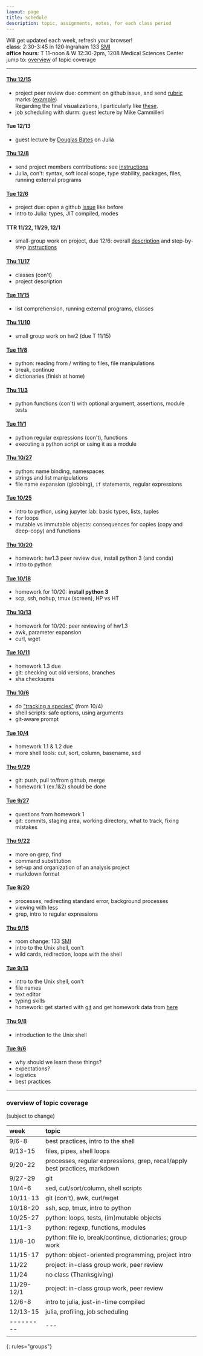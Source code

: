 ```yaml
---
layout: page
title: Schedule
description: topic, assignments, notes, for each class period
---
```


Will get updated each week, refresh your browser!  
**class**: 2:30-3:45 in ~~120 Ingraham~~ 133 [SMI](http://map.wisc.edu/s/dc3243ls)  
**office hours**: T 11-noon & W 12:30-2pm, 1208 Medical Sciences Center  
jump to: <!-- [next class](#thu-106notes1006html) details -->
[overview](#overview-of-topic-coverage) of topic coverage


---

<p></p>

#### [Thu 12/15](notes1215.html)

- project peer review due: comment on github issue, and send [rubric](https://github.com/UWMadison-computingtools/coursedata/blob/master/rubric.md) marks ([example](https://github.com/UWMadison-computingtools/coursedata/blob/master/marktemplate-project.csv))  
  Regarding the final visualizations, I particularly like [these](https://github.com/UWMadison-computingtools/project1-avengers/tree/master/scripts/step_7/readme.md).
- job scheduling with slurm: guest lecture by Mike Cammilleri

#### Tue 12/13

- guest lecture by [Douglas Bates](https://github.com/dmbates) on Julia

#### [Thu 12/8](notes1208.html)

- send project members contributions: see [instructions](project1description#group-work)
- Julia, con't: syntax, soft local scope, type stability, packages, files, running external programs

#### [Tue 12/6](notes1206.html)

- project due: open a github [issue](https://github.com/UWMadison-computingtools/coursedata#commit-push-and-submit-your-work) like before
- intro to Julia: types, JIT compiled, modes

#### TTR 11/22, 11/29, 12/1

- small-group work on project, due 12/6:
  overall [description](project1description)
  and step-by-step [instructions](project1stepsinstructions)


#### [Thu 11/17](notes1117.html)

- classes (con't)
- project description

#### [Tue 11/15](notes1115.html)

- list comprehension, running external programs, classes

#### [Thu 11/10](notes1110.html)

- small group work on hw2 (due T 11/15)

#### [Tue 11/8](notes1108.html)

- python: reading from / writing to files, file manipulations
- break, continue
- dictionaries (finish at home)

#### [Thu 11/3](notes1103.html)

- python functions (con't) with optional argument, assertions, module tests

#### [Tue 11/1](notes1101.html)

- python regular expressions (con't), functions
- executing a python script or using it as a module

#### [Thu 10/27](notes1027.html)

- python: name binding, namespaces
- strings and list manipulations
- file name expansion (globbing), `if` statements, regular expressions

#### [Tue 10/25](notes1025.html)

- intro to python, using jupyter lab: basic types, lists, tuples
- `for` loops
- mutable vs immutable objects:
  consequences for copies (copy and deep-copy) and functions

#### [Thu 10/20](notes1020.html)

- homework: hw1.3 peer review due, install python 3 (and conda)
- intro to python

#### [Tue 10/18](notes1018.html)

- homework for 10/20: **install python 3**
- scp, ssh, nohup, tmux (screen), HP vs HT

#### [Thu 10/13](notes1013.html)

- homework for 10/20: peer reviewing of hw1.3
- awk, parameter expansion
- curl, wget

#### [Tue 10/11](notes1011.html)

- homework 1.3 due
- git: checking out old versions, branches
- sha checksums

#### [Thu 10/6](notes1006.html)

- do ["tracking a species"](http://swcarpentry.github.io/shell-novice/07-find/#tracking-a-species)
(from 10/4)
- shell scripts: safe options, using arguments
- git-aware prompt

#### [Tue 10/4](notes1004.html)

- homework 1.1 & 1.2 due
- more shell tools: cut, sort, column, basename, sed

#### [Thu 9/29](notes0929.html)

- git: push, pull to/from github, merge
- homework 1 (ex.1&2) should be done

#### [Tue 9/27](notes0927.html)

- questions from homework 1
- git: commits, staging area, working directory,
  what to track, fixing mistakes

#### [Thu 9/22](notes0922.html)

- more on grep, find
- command substitution
- set-up and organization of an analysis project
- markdown format

#### [Tue 9/20](notes0920.html)

- processes, redirecting standard error, background processes
- viewing with less
- grep, intro to regular expressions

#### [Thu 9/15](notes0915.html)

- room change: 133 [SMI](http://map.wisc.edu/s/dc3243ls)
- intro to the Unix shell, con't
- wild cards, redirection, loops with the shell

#### [Tue 9/13](notes0913.html)

- intro to the Unix shell, con't
- file names
- text editor
- typing skills
- homework: get started with [git](git.html)
  and get homework data from [here](https://github.com/UWMadison-computingtools/coursedata//tree/master/hw1-snaqTimeTests)

#### [Thu 9/8](notes0908.html)

- introduction to the Unix shell

#### [Tue 9/6](notes0906.html)

- why should we learn these things?
- expectations?
- logistics
- best practices

--------

### overview of topic coverage

(subject to change)

| week    | topic |
|:--------|:------|
| 9/6-8   | best practices, intro to the shell |
| 9/13-15 | files, pipes, shell loops |
| 9/20-22 | processes, regular expressions, grep, recall/apply best practices, markdown |
| 9/27-29 | git |
| 10/4-6  | sed, cut/sort/column, shell scripts |
| 10/11-13| git (con't), awk, curl/wget |
| 10/18-20| ssh, scp, tmux, intro to python  |
| 10/25-27| python: loops, tests, (im)mutable objects |
| 11/1-3  | python: regexp, functions, modules |
| 11/8-10 | python: file io, break/continue, dictionaries; group work |
| 11/15-17| python: object-oriented programming, project intro |
| 11/22   | project: in-class group work, peer review |
| 11/24   | no class (Thanksgiving) |
| 11/29-12/1| project: in-class group work, peer review |
| 12/6-8  | intro to julia, just-in-time compiled |
| 12/13-15| julia, profiling, job scheduling |
|---------|---|
|         |   |
{: rules="groups"}
